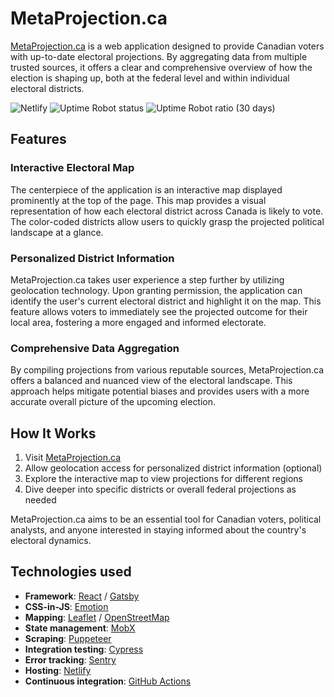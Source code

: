 # MetaProjection.ca

[MetaProjection.ca](https://www.metaprojection.ca/) is a web application designed to provide Canadian voters with up-to-date electoral projections. By aggregating data from multiple trusted sources, it offers a clear and comprehensive overview of how the election is shaping up, both at the federal level and within individual electoral districts.

![Netlify](https://img.shields.io/netlify/3dd4e416-74a7-49b1-847a-ad95a0b44607?style=flat-square&label=Netlify)
![Uptime Robot status](https://img.shields.io/uptimerobot/status/m792388124-b7e4417815ddd9388914883d?up_message=online&style=flat-square&label=Status)
![Uptime Robot ratio (30 days)](<https://img.shields.io/uptimerobot/ratio/m792388124-b7e4417815ddd9388914883d?style=flat-square&label=Uptime%20(1mo)>)

## Features

### Interactive Electoral Map

The centerpiece of the application is an interactive map displayed prominently at the top of the page. This map provides a visual representation of how each electoral district across Canada is likely to vote. The color-coded districts allow users to quickly grasp the projected political landscape at a glance.

### Personalized District Information

MetaProjection.ca takes user experience a step further by utilizing geolocation technology. Upon granting permission, the application can identify the user's current electoral district and highlight it on the map. This feature allows voters to immediately see the projected outcome for their local area, fostering a more engaged and informed electorate.

### Comprehensive Data Aggregation

By compiling projections from various reputable sources, MetaProjection.ca offers a balanced and nuanced view of the electoral landscape. This approach helps mitigate potential biases and provides users with a more accurate overall picture of the upcoming election.

## How It Works

1. Visit [MetaProjection.ca](https://www.metaprojection.ca/)
2. Allow geolocation access for personalized district information (optional)
3. Explore the interactive map to view projections for different regions
4. Dive deeper into specific districts or overall federal projections as needed

MetaProjection.ca aims to be an essential tool for Canadian voters, political analysts, and anyone interested in staying informed about the country's electoral dynamics.

## Technologies used

- **Framework**: [React](https://reactjs.org/) / [Gatsby](https://www.gatsbyjs.org/)
- **CSS-in-JS**: [Emotion](https://emotion.sh/docs/introduction)
- **Mapping**: [Leaflet](https://leafletjs.com/) / [OpenStreetMap](https://www.openstreetmap.org)
- **State management**: [MobX](https://github.com/mobxjs/mobx)
- **Scraping**: [Puppeteer](https://github.com/GoogleChrome/puppeteer)
- **Integration testing**: [Cypress](https://www.cypress.io/)
- **Error tracking**: [Sentry](https://sentry.io/welcome/)
- **Hosting**: [Netlify](https://www.netlify.com/)
- **Continuous integration**: [GitHub Actions](https://github.com/features/actions)
